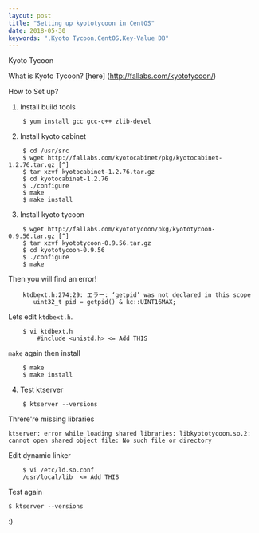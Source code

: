 ```yaml
---
layout: post
title: "Setting up kyototycoon in CentOS"
date: 2018-05-30
keywords: ",Kyoto Tycoon,CentOS,Key-Value DB"
---
```


Kyoto Tycoon

What is Kyoto Tycoon? 
[here] (http://fallabs.com/kyototycoon/)

How to Set up?

1. Install build tools
```
    $ yum install gcc gcc-c++ zlib-devel
```

2. Install kyoto cabinet
```
    $ cd /usr/src
    $ wget http://fallabs.com/kyotocabinet/pkg/kyotocabinet-1.2.76.tar.gz [^]
    $ tar xzvf kyotocabinet-1.2.76.tar.gz
    $ cd kyotocabinet-1.2.76
    $ ./configure
    $ make
    $ make install
```

3. Install kyoto tycoon 
```
    $ wget http://fallabs.com/kyototycoon/pkg/kyototycoon-0.9.56.tar.gz [^]
    $ tar xzvf kyototycoon-0.9.56.tar.gz
    $ cd kyototycoon-0.9.56
    $ ./configure
    $ make
```
Then you will find an error!
```
    ktdbext.h:274:29: エラー: ‘getpid’ was not declared in this scope
       uint32_t pid = getpid() & kc::UINT16MAX;
```
Lets edit `ktdbext.h`.
```
    $ vi ktdbext.h
        #include <unistd.h> <= Add THIS
```
`make` again then install
```
    $ make
    $ make install
```

4. Test ktserver 
```
    $ ktserver --versions
```
Threre're missing libraries
```
ktserver: error while loading shared libraries: libkyototycoon.so.2: cannot open shared object file: No such file or directory
```
Edit dynamic linker
```
    $ vi /etc/ld.so.conf
    /usr/local/lib  <= Add THIS
```
Test again
```
$ ktserver --versions
```

:)
